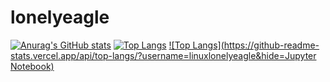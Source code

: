 # lonelyeagle
[![Anurag's GitHub stats](https://github-readme-stats.vercel.app/api?username=linuxlonelyeagle)](https://github.com/anuraghazra/github-readme-stats)
[![Top Langs](https://github-readme-stats.vercel.app/api/top-langs/?username=linuxlonelyeagle)](https://github.com/anuraghazra/github-readme-stats)
[![Top Langs](https://github-readme-stats.vercel.app/api/top-langs/?username=linuxlonelyeagle&hide=Jupyter Notebook)](https://github.com/anuraghazra/github-readme-stats)
